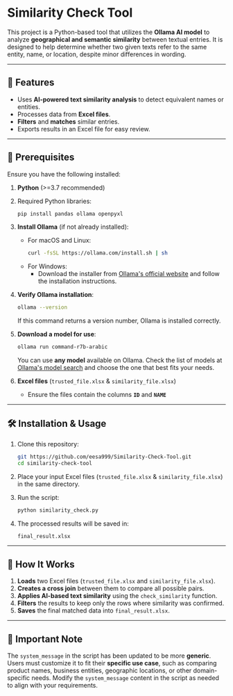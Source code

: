 # Similarity Check Tool

This project is a Python-based tool that utilizes the **Ollama AI model** to analyze **geographical and semantic similarity** between textual entries. It is designed to help determine whether two given texts refer to the same entity, name, or location, despite minor differences in wording.

---

## 📌 Features

- Uses **AI-powered text similarity analysis** to detect equivalent names or entities.
- Processes data from **Excel files**.
- **Filters** and **matches** similar entries.
- Exports results in an Excel file for easy review.

---

## 🚀 Prerequisites

Ensure you have the following installed:

1. **Python** (>=3.7 recommended)

2. Required Python libraries:

   ```sh
   pip install pandas ollama openpyxl
   ```

3. **Install Ollama** (if not already installed):

   - For macOS and Linux:
     ```sh
     curl -fsSL https://ollama.com/install.sh | sh
     ```
   - For Windows:
     - Download the installer from [Ollama's official website](https://ollama.com) and follow the installation instructions.

4. **Verify Ollama installation**:

   ```sh
   ollama --version
   ```

   If this command returns a version number, Ollama is installed correctly.

5. **Download a model for use**:

   ```sh
   ollama run command-r7b-arabic
   ```

   You can use **any model** available on Ollama. Check the list of models at [Ollama's model search](https://ollama.com/search) and choose the one that best fits your needs.

6. **Excel files** (`trusted_file.xlsx` & `similarity_file.xlsx`)

   - Ensure the files contain the columns **`ID`** and **`NAME`**

---

## 🛠️ Installation & Usage

1. Clone this repository:

   ```sh
   git https://github.com/eesa999/Similarity-Check-Tool.git
   cd similarity-check-tool
   ```

2. Place your input Excel files (`trusted_file.xlsx` & `similarity_file.xlsx`) in the same directory.

3. Run the script:

   ```sh
   python similarity_check.py
   ```

4. The processed results will be saved in:

   ```sh
   final_result.xlsx
   ```

---

## 🔹 How It Works

1. **Loads** two Excel files (`trusted_file.xlsx` and `similarity_file.xlsx`).
2. **Creates a cross join** between them to compare all possible pairs.
3. **Applies AI-based text similarity** using the `check_similarity` function.
4. **Filters** the results to keep only the rows where similarity was confirmed.
5. **Saves** the final matched data into `final_result.xlsx`.

---

## 🔹 Important Note

The `system_message` in the script has been updated to be more **generic**. Users must customize it to fit their **specific use case**, such as comparing product names, business entities, geographic locations, or other domain-specific needs. Modify the `system_message` content in the script as needed to align with your requirements.

